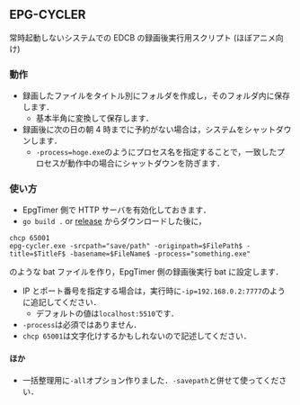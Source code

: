 ## EPG-CYCLER

常時起動しないシステムでの EDCB の録画後実行用スクリプト
(ほぼアニメ向け)

### 動作

-   録画したファイルをタイトル別にフォルダを作成し，そのフォルダ内に保存します．
    -   基本半角に変換して保存します．
-   録画後に次の日の朝 4 時までに予約がない場合は，システムをシャットダウンします．
    -   `-process=hoge.exe`のようにプロセス名を指定することで，一致したプロセスが動作中の場合にシャットダウンを防ぎます．

### 使い方

-   EpgTimer 側で HTTP サーバを有効化しておきます．
-   `go build .` or [release](https://github.com/freyja1103/epg-cycler/releases) からダウンロードした後に，

```
chcp 65001
epg-cycler.exe -srcpath="save/path" -originpath=$FilePath$ -title=$TitleF$ -basename=$FileName$ -process="something.exe"
```

のような bat ファイルを作り，EpgTimer 側の録画後実行 bat に設定します．

-   IP とポート番号を指定する場合は，実行時に`-ip=192.168.0.2:7777`のように追記してください．
    -   デフォルトの値は`localhost:5510`です．
-   `-process`は必須ではありません．
-   `chcp 65001`は文字化けするかもしれないので記述してください．

#### ほか

-   一括整理用に`-all`オプション作りました．`-savepath`と併せて使ってください．
